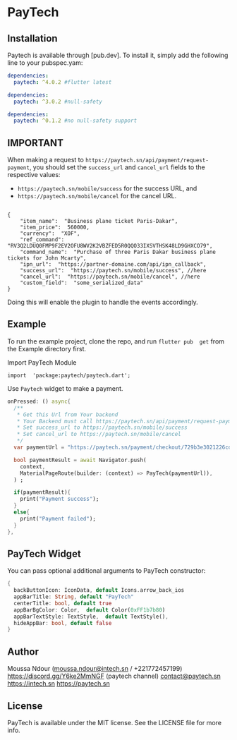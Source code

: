 # PayTech

## Installation

Paytech is available through [pub.dev]. To install
it, simply add the following line to your pubspec.yam:

```yaml
dependencies:
  paytech: ^4.0.2 #flutter latest
```

```yaml
dependencies:
  paytech: ^3.0.2 #null-safety
```

```yaml
dependencies:
  paytech: ^0.1.2 #no null-safety support
```

## IMPORTANT

When making a request to `https://paytech.sn/api/payment/request-payment`, you should set the `success_url` and `cancel_url` fields to the respective values:

- `https://paytech.sn/mobile/success` for the success URL, and
- `https://paytech.sn/mobile/cancel` for the cancel URL.

```

{
    "item_name":  "Business plane ticket Paris-Dakar",
    "item_price":  560000,
    "currency":  "XOF",
    "ref_command":  "RV3Q2LDUQ0FMP9F2EV2OFU8WV2K2VBZFED5R0QQO33IXSVTHSK48LD9GHXCO79",
    "command_name":  "Purchase of three Paris Dakar business plane tickets for John Mcarty",
    "ipn_url":  "https://partner-domaine.com/api/ipn_callback",
    "success_url":  "https://paytech.sn/mobile/success", //here
    "cancel_url":  "https://paytech.sn/mobile/cancel", //here
    "custom_field":  "some_serialized_data"
}
```

Doing this will enable the plugin to handle the events accordingly.

## Example

To run the example project, clone the repo, and run `flutter pub  get` from the Example directory first.

Import PayTech Module

`import  'package:paytech/paytech.dart';`

Use `Paytech` widget to make a payment.

```dart
onPressed: () async{
  /**
   * Get this Url from Your backend
   * Your Backend must call https://paytech.sn/api/payment/request-payment to generate a payment token
   * Set success_url to https://paytech.sn/mobile/success
   * Set cancel_url to https://paytech.sn/mobile/cancel
   */
  var paymentUrl = "https://paytech.sn/payment/checkout/729b3e3021226cd27905";

  bool paymentResult = await Navigator.push(
    context,
    MaterialPageRoute(builder: (context) => PayTech(paymentUrl)),
  ) ;

  if(paymentResult){
    print("Payment success");
  }
  else{
    print("Payment failed");
  }
},
```

## PayTech Widget

You can pass optional additional arguments to PayTech constructor:

```dart
{
  backButtonIcon: IconData, default Icons.arrow_back_ios
  appBarTitle: String, default "PayTech"
  centerTitle: bool, default true
  appBarBgColor: Color,  default Color(0xFF1b7b80)
  appBarTextStyle: TextStyle,  default TextStyle(),
  hideAppBar: bool, default false
}
```

## Author

Moussa Ndour (moussa.ndour@intech.sn / +221772457199)
https://discord.gg/Y6ke2MmNGF (paytech channel)
contact@paytech.sn
https://intech.sn
https://paytech.sn

## License

PayTech is available under the MIT license. See the LICENSE file for more info.
